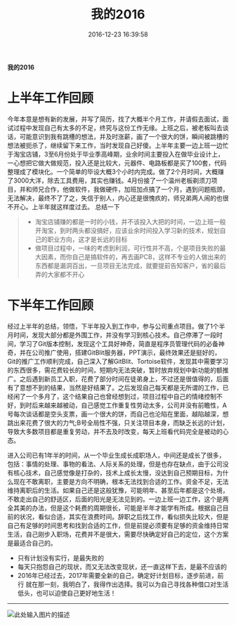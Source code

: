 ﻿---
title: 我的2016
date: 2016-12-23 16:39:58
tags: 
   - 职场故事
keywords:
    - Hexo
    - 加密
password: XQX13579
---
**我的2016**

# 上半年工作回顾
<!-- more -->
今年本意是想有新的发展，并写了简历，找了大概半个月工作，并请假去面试，面试过程中发现自己有太多的不足，终究与这份工作无缘。上班之后，被老板叫去谈话，可能意识到我有跳槽的想法，并及时涨薪，画了一个很大的饼，瞬间被跳槽的想法被扼杀了，继续留下来工作，当时发现自己好傻。上半年主要一边上班一边忙于淘宝店铺，3至6月份处于毕业季高峰期，业余时间主要投入在做毕业设计上，一心想把它做大做规范，投入还是比较大，元器件、电路板都是买了100套，代码整理成了模块化。一个简单的毕设大概3个小时内完成。做了2个月时间，大概赚了3000大洋，除去工具费用，其实也赚钱。4月份接了一个温州老板剃须刀项目，并和师兄合作，他做软件，我做硬件，加班加点搞了一个月，遇到问题瓶颈，无法解决，最终不了了之，失信于别人，内心还是很愧疚的，师兄弟两人闹的也很不开心。上半年就这样度过去。
总结一下
> * 淘宝店铺赚的都是一时的小钱，并不该投入大把的时间，一边上班一般开淘宝，到时两头都没搞好，应该业余时间投入学习新的技术，规划自己的职业方向，这才是长远的目标
> * 做项目过程中，一味的考虑到利润，可行性并不高，个是项目失败的最大因素，而你自己是搞软件的，再去画PCB，这样不专业的人做出来的东西都是漏洞百出，一旦项目无法完成，就要提前告知客户，省的最后弄的大家都不开心

# 下半年工作回顾
经过上半年的总结，领悟，下半年投入到工作中，参与公司重点项目。做了1个半月时间，发现大部分都是外围工作，并没有学习到核心技术。自己停滞了一段时间，学习了Git版本控制，发现这个工具好神奇，简直是程序员管理代码的必备神奇，并在公司推广使用，搭建GitBlit服务器，PPT演示，最终效果还是挺好的，Git的推广工作顺利完成，自己深入了解GitBlit、Tortoise软件，发现其中需要学习的东西很多，需花费较长的时间，短期内无法突破，暂时放弃规划中新功能的额推广。之后遇到新员工入职，花费了部分时间在徒弟身上，不过还是很值得的，后面有了意想不到的结果，当然是好结果了。之后发现自己每天都是无所谓的工作，已经闲了一个多月了，这个结果自己也曾经想到过，项目过程中自己的情绪控制不好，到时后来越来越被动，自己感觉工作重复性劳动太多，公司并没有前瞻性，A号每次谈话都是空头支票，画一个很大的饼，而自己也沦陷在里面，越陷越深，想跳出来花费了很大的力气;B号全局性不强，只关注项目本身，而缺乏长远的计划，导致大多数项目都是重复劳动，并不去及时改变，每天上班看代码完全是被动的心态。

进入公司已有1年半的时间，从一个毕业生成长成职场人，中间还是成长了很多，包括：事情的处理、事物的看法、人际关系的处理，但是也存在缺点，由于公司没有核心技术，自己感觉像是打杂的，技术上成长太慢，没达到自己预期目标，为什么现在不敢离职，主要是方向不明确，根本无法找到合适的工作。资金不足，无法维持离职后的生活。如果自己还是这般犹豫，可能明年、甚至后年都是这个处境，不敢走出自己的舒适区，后面的阳光是无法见到的。一边上班一边工作，这个是两全其美的办法，但是这个耗费的周期很长，可能是半年才能学有所成。根据自己目前的状况，看似合适，其实在浪费时间。辞职之后找工作，看似损失比较大，但是自己有足够的时间思考和找到合适的工作，但是前提必须要有足够的资金维持日常生活，自己刚步入职场，花费并不是很大，需要尽快确定好自己的定位，这个方案是最适合自己的。 

 - 只有计划没有实行，是最失败的
 - 每天只抱怨自己的现状，而又无法改变现状，还一直这样下去，是最不应该的
 - 2016年已经过去，2017年需要全新的自己，确定好计划目标，逐步前进，前行
就在那一刻，我明白了，我得作出选择。我可以为自己寻找各种借口对生活低头，也可以迫使自己更好地生活！
------------------------------------------------

 ![此处输入图片的描述][1]
 


  [1]: http://oimqf80rv.bkt.clouddn.com/main.png
